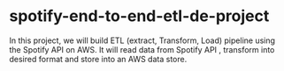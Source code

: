 # spotify-end-to-end-etl-de-project
In this project, we will build ETL (extract, Transform, Load) pipeline using the Spotify API on AWS. It will read data from Spotify API , transform into desired format and store into an AWS data store.
